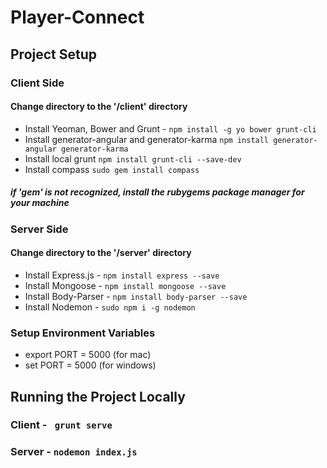 # Player-Connect


## Project Setup 

### Client Side 
#### Change directory to the '/client' directory
- Install Yeoman, Bower and Grunt - `npm install -g yo bower grunt-cli`
- Install generator-angular and generator-karma `npm install generator-angular generator-karma`
- Install local grunt `npm install grunt-cli --save-dev`
- Install compass `sudo gem install compass`
##### if 'gem' is not recognized, install the rubygems package manager for your machine

### Server Side 
#### Change directory to the '/server' directory
- Install Express.js - `npm install express --save`
- Install Mongoose - `npm install mongoose --save`
- Install Body-Parser - `npm install body-parser --save`
- Install Nodemon - `sudo npm i -g nodemon`

### Setup Environment Variables 
- export PORT = 5000 (for mac)
- set PORT = 5000 (for windows)


## Running the Project Locally 

### Client - ` grunt serve` 
### Server - `nodemon index.js`
